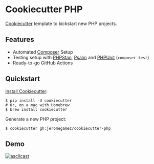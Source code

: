 # Cookiecutter PHP

[Cookiecutter] template to kickstart new PHP projects.

## Features

* Automated [Composer] Setup
* Testing setup with [PHPStan], [Psalm] and [PHPUnit] (`composer test`)
* Ready-to-go GitHub Actions

## Quickstart

[Install Cookiecutter][Cookiecutter Installation Docs]:

```shell
$ pip install -U cookiecutter
# Or, on a mac with Homebrew
$ brew install cookiecutter
```

Generate a new PHP project:

```shell
$ cookiecutter gh:jeromegamez/cookiecutter-php
```

## Demo

[![asciicast](https://asciinema.org/a/385151.svg)](https://asciinema.org/a/385151)

[Composer]: https://getcomposer.org/
[Cookiecutter]: https://github.com/cookiecutter/cookiecutter/
[Cookiecutter Installation Docs]: https://cookiecutter.readthedocs.io/en/latest/installation.html
[PHPStan]: https://phpstan.org/
[Psalm]: https://psalm.dev/
[PHPUnit]: https://phpunit.de/
